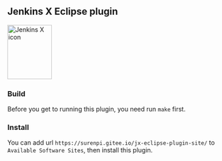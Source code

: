 ## Jenkins X Eclipse plugin

<a href="http://jenkins-x.io/">
  <img src="http://jenkins-x.io/img/profile.png" alt="Jenkins X icon" width="100" height="123"/>
</a>


### Build

Before you get to running this plugin, you need run `make` first.

### Install

You can add url `https://surenpi.gitee.io/jx-eclipse-plugin-site/` to `Available Software Sites`, then install this plugin.
